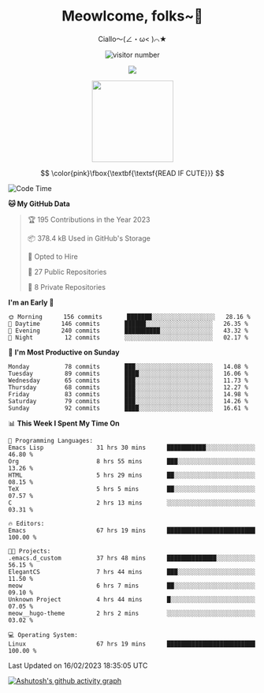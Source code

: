 <div align="center">
  <h1>Meowlcome, folks~👋</h1>
  <p>Ciallo～(∠・ω< )⌒★</p>
</div>

<p align="center">
  <img src="https://count.getloli.com/get/@Ziqi-Yang?theme=rule34" alt="visitor number" />
</p>

<p align="center">
  <img src="https://skillicons.dev/icons?i=rust,c,py,flutter,go,java,js,bash,linux,emacs" />
</p>
<p align="center">
  <img height="165" src="https://github-readme-stats.vercel.app/api?username=Ziqi-Yang&show_icons=true&include_all_commits=true&hide_border=true" />
</p>

$$
\color{pink}\fbox{\textbf{\textsf{READ IF CUTE}}}
$$

<!--START_SECTION:waka-->
![Code Time](http://img.shields.io/badge/Code%20Time-577%20hrs%2042%20mins-blue)

**🐱 My GitHub Data** 

> 🏆 195 Contributions in the Year 2023
 > 
> 📦 378.4 kB Used in GitHub's Storage 
 > 
> 💼 Opted to Hire
 > 
> 📜 27 Public Repositories 
 > 
> 🔑 8 Private Repositories  
 > 
**I'm an Early 🐤** 

```text
🌞 Morning      156 commits       ███████░░░░░░░░░░░░░░░░░░   28.16 % 
🌆 Daytime      146 commits       ██████░░░░░░░░░░░░░░░░░░░   26.35 % 
🌃 Evening      240 commits       ██████████░░░░░░░░░░░░░░░   43.32 % 
🌙 Night         12 commits       ░░░░░░░░░░░░░░░░░░░░░░░░░   02.17 % 

```
📅 **I'm Most Productive on Sunday** 

```text
Monday          78 commits       ███░░░░░░░░░░░░░░░░░░░░░░   14.08 % 
Tuesday         89 commits       ████░░░░░░░░░░░░░░░░░░░░░   16.06 % 
Wednesday       65 commits       ███░░░░░░░░░░░░░░░░░░░░░░   11.73 % 
Thursday        68 commits       ███░░░░░░░░░░░░░░░░░░░░░░   12.27 % 
Friday          83 commits       ███░░░░░░░░░░░░░░░░░░░░░░   14.98 % 
Saturday        79 commits       ███░░░░░░░░░░░░░░░░░░░░░░   14.26 % 
Sunday          92 commits       ████░░░░░░░░░░░░░░░░░░░░░   16.61 % 

```


📊 **This Week I Spent My Time On** 

```text
💬 Programming Languages: 
Emacs Lisp               31 hrs 30 mins      ███████████░░░░░░░░░░░░░░   46.80 % 
Org                      8 hrs 55 mins       ███░░░░░░░░░░░░░░░░░░░░░░   13.26 % 
HTML                     5 hrs 29 mins       ██░░░░░░░░░░░░░░░░░░░░░░░   08.15 % 
TeX                      5 hrs 5 mins        ██░░░░░░░░░░░░░░░░░░░░░░░   07.57 % 
C                        2 hrs 13 mins       ░░░░░░░░░░░░░░░░░░░░░░░░░   03.31 % 

🔥 Editors: 
Emacs                    67 hrs 19 mins      █████████████████████████   100.00 % 

🐱‍💻 Projects: 
.emacs.d_custom          37 hrs 48 mins      ██████████████░░░░░░░░░░░   56.15 % 
ElegantCS                7 hrs 44 mins       ███░░░░░░░░░░░░░░░░░░░░░░   11.50 % 
meow                     6 hrs 7 mins        ██░░░░░░░░░░░░░░░░░░░░░░░   09.10 % 
Unknown Project          4 hrs 44 mins       █░░░░░░░░░░░░░░░░░░░░░░░░   07.05 % 
meow__hugo-theme         2 hrs 2 mins        ░░░░░░░░░░░░░░░░░░░░░░░░░   03.02 % 

💻 Operating System: 
Linux                    67 hrs 19 mins      █████████████████████████   100.00 % 

```


 Last Updated on 16/02/2023 18:35:05 UTC
<!--END_SECTION:waka-->


[![Ashutosh's github activity graph](https://github-readme-activity-graph.cyclic.app/graph?username=Ziqi-Yang&theme=github)](https://github.com/ashutosh00710/github-readme-activity-graph)
